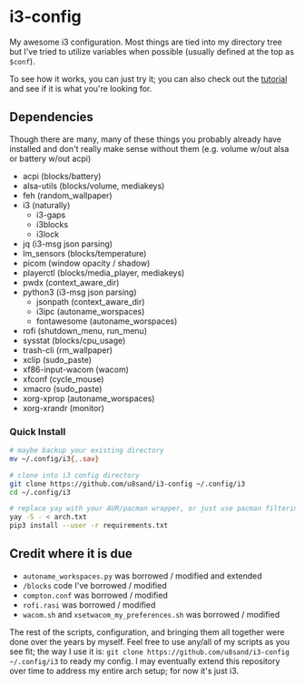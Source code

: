 # i3-config

My awesome i3 configuration.
Most things are tied into my directory tree but I've tried to utilize variables when possible (usually defined at the top as `$conf`).

To see how it works, you can just try it; you can also check out the [tutorial](TUTORIAL.md) and see if it is what you're looking for.

## Dependencies

Though there are many, many of these things you probably already have installed and don't really make sense without them (e.g. volume w/out alsa or battery w/out acpi)

- acpi (blocks/battery)
- alsa-utils (blocks/volume, mediakeys)
- feh (random_wallpaper)
- i3 (naturally)
  - i3-gaps
  - i3blocks
  - i3lock
- jq (i3-msg json parsing)
- lm_sensors (blocks/temperature)
- picom (window opacity / shadow)
- playerctl (blocks/media_player, mediakeys)
- pwdx (context_aware_dir)
- python3 (i3-msg json parsing)
  - jsonpath (context_aware_dir)
  - i3ipc  (autoname_worspaces)
  - fontawesome (autoname_worspaces)
- rofi (shutdown_menu, run_menu)
- sysstat (blocks/cpu_usage)
- trash-cli (rm_wallpaper)
- xclip (sudo_paste)
- xf86-input-wacom (wacom)
- xfconf (cycle_mouse)
- xmacro (sudo_paste)
- xorg-xprop (autoname_worspaces)
- xorg-xrandr (monitor)


### Quick Install

```bash
# maybe backup your existing directory
mv ~/.config/i3{,.sav}

# clone into i3 config directory
git clone https://github.com/u8sand/i3-config ~/.config/i3
cd ~/.config/i3

# replace yay with your AUR/pacman wrapper, or just use pacman filtering out the aur packages
yay -S - < arch.txt
pip3 install --user -r requirements.txt
```

## Credit where it is due

- `autoname_workspaces.py` was borrowed / modified and extended
- `/blocks` code I've borrowed / modified
- `compton.conf` was borrowed / modified
- `rofi.rasi` was borrowed / modified
- `wacom.sh` and `xsetwacom_my_preferences.sh` was borrowed / modified

The rest of the scripts, configuration, and bringing them all together were done over the years by myself.
Feel free to use any/all of my scripts as you see fit; the way I use it is: `git clone https://github.com/u8sand/i3-config ~/.config/i3` to ready my config. I may eventually extend this repository over time to address my entire arch setup; for now it's just i3.
